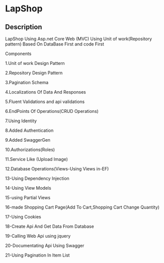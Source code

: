 # LapShop
## Description
LapShop Using Asp.net Core Web (MVC) Using Unit of work(Repository pattern) Based On DataBase First and code First

Components

1.Unit of work Design Pattern

2.Repository Design Pattern

3.Pagination Schema

4.Localizations Of Data And Responses

5.Fluent Validations and api validations

6.EndPoints Of Operations(CRUD Operations)

7.Using Identity

8.Added Authentication

9.Added SwaggerGen

10.Authorizations(Roles)

11.Service Like (Upload Image)

12.Database Operations(Views-Using Views in-EF) 

13-Using Dependency Injection

14-Using View Models

15-using Partial Views

16-made Shopping Cart Page(Add To Cart,Shopping Cart Change Quantity)

17-Using Cookies

18-Create Api And Get Data From Database

19-Calling Web Api using jquery

20-Documentating Api Using Swagger

21-Using Pagination In Item List

